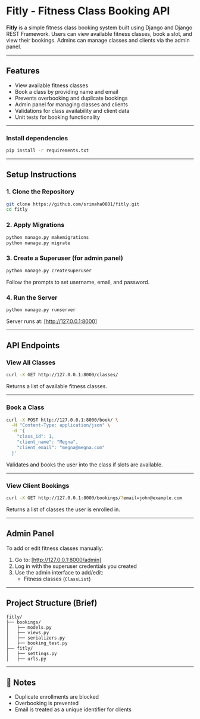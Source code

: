 # Fitly - Fitness Class Booking API

**Fitly** is a simple fitness class booking system built using Django and Django REST Framework. 
Users can view available fitness classes, book a slot, and view their bookings. Admins can manage classes and clients via the admin panel.

---

## Features

- View available fitness classes
- Book a class by providing name and email
- Prevents overbooking and duplicate bookings
- Admin panel for managing classes and clients
- Validations for class availability and client data
- Unit tests for booking functionality

---

### Install dependencies

```bash
pip install -r requirements.txt
```

---

## Setup Instructions

### 1. Clone the Repository

```bash
git clone https://github.com/srimaha0801/fitly.git
cd fitly
```

### 2. Apply Migrations

```bash
python manage.py makemigrations
python manage.py migrate
```

### 3. Create a Superuser (for admin panel)

```bash
python manage.py createsuperuser
```

Follow the prompts to set username, email, and password.

### 4. Run the Server

```bash
python manage.py runserver
```

Server runs at: [http://127.0.0.1:8000]

---

## API Endpoints

### View All Classes

```bash
curl -X GET http://127.0.0.1:8000/classes/
```

Returns a list of available fitness classes.

---

### Book a Class

```bash
curl -X POST http://127.0.0.1:8000/book/ \
  -H "Content-Type: application/json" \
  -d '{
    "class_id": 1,
    "client_name": "Megna",
    "client_email": "megna@megna.com"
  }'
```

Validates and books the user into the class if slots are available.

---

### View Client Bookings

```bash
curl -X GET http://127.0.0.1:8000/bookings/?email=john@example.com
```

Returns a list of classes the user is enrolled in.

---

## Admin Panel

To add or edit fitness classes manually:

1. Go to: [http://127.0.0.1:8000/admin]
2. Log in with the superuser credentials you created
3. Use the admin interface to add/edit:
   - Fitness classes (`ClassList`)

---

## Project Structure (Brief)

```
fitly/
├── bookings/
│   ├── models.py
│   ├── views.py
│   ├── serializers.py
│   ├── booking_test.py
├── fitly/
│   ├── settings.py
│   ├── urls.py
```

---

## 📌 Notes

- Duplicate enrollments are blocked
- Overbooking is prevented
- Email is treated as a unique identifier for clients